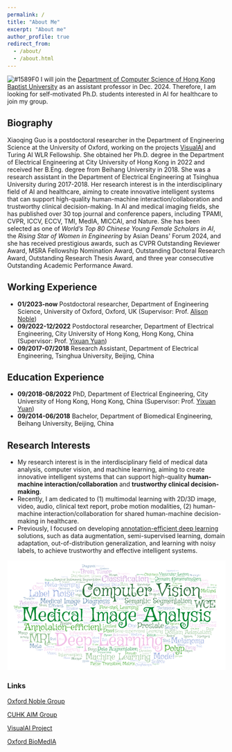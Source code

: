 ```yaml
---
permalink: /
title: "About Me"
excerpt: "About me"
author_profile: true
redirect_from: 
  - /about/
  - /about.html
---
```



![#1589F0](https://via.placeholder.com/15/1589F0/000000?text=+) I will join the <a href="https://www.comp.hkbu.edu.hk/v1/?page=home" target="_blank">Department of Computer Science of Hong Kong Baptist University</a> as an assistant professor in Dec. 2024. Therefore, I am looking for self-motivated Ph.D. students interested in AI for healthcare to join my group.

<!-- Welcome to drop me an email with your CV and transcripts. -->

## Biography
Xiaoqing Guo is a postdoctoral researcher in the Department of Engineering Science at the University of Oxford, working on the projects <a href="https://www.robots.ox.ac.uk/~vgg/projects/visualai/" target="_blank">VisualAI</a> and Turing AI WLR Fellowship. She obtained her Ph.D. degree in the Department of Electrical Engineering at City University of Hong Kong in 2022 and received her B.Eng. degree from Beihang University in 2018. She was a research assistant in the Department of Electrical Engineering at Tsinghua University during 2017-2018. Her research interest is in the interdisciplinary field of AI and healthcare, aiming to create innovative intelligent systems that can support high-quality human-machine interaction/collaboration and trustworthy clinical decision-making. In AI and medical imaging fields, she has published over 30 top journal and conference papers, including TPAMI, CVPR, ICCV, ECCV, TMI, MedIA, MICCAI, and Nature. She has been selected as one of *World’s Top 80 Chinese Young Female Scholars in AI*, the *Rising Star of Women in Engineering* by Asian Deans' Forum 2024, and she has received prestigious awards, such as CVPR Outstanding Reviewer Award, MSRA Fellowship Nomination Award, Outstanding Doctoral Research Award, Outstanding Research Thesis Award, and three year consecutive Outstanding Academic Performance Award. 

## Working Experience
* **01/2023-now** Postdoctoral researcher, Department of Engineering Science, University of Oxford, Oxford, UK (Supervisor: Prof. <a href="https://ibme.ox.ac.uk/people/alison-noble/" target="_blank">Alison Noble</a>)
* **09/2022-12/2022** Postdoctoral researcher, Department of Electrical Engineering, City University of Hong Kong, Hong Kong, China (Supervisor: Prof. <a href="http://www.ee.cuhk.edu.hk/~yxyuan/people/people.htm" target="_blank">Yixuan Yuan</a>)
* **09/2017-07/2018** Research Assistant, Department of Electrical Engineering, Tsinghua University, Beijing, China

## Education Experience
* **09/2018-08/2022** PhD, Department of Electrical Engineering, City University of Hong Kong, Hong Kong, China (Supervisor: Prof. <a href="http://www.ee.cuhk.edu.hk/~yxyuan/people/people.htm" target="_blank">Yixuan Yuan</a>)
* **09/2014-06/2018** Bachelor, Department of Biomedical Engineering, Beihang University, Beijing, China


## Research Interests
* My research interest is in the interdisciplinary field of medical data analysis, computer vision, and machine learning, aiming to create innovative intelligent systems that can support high-quality **human-machine interaction/collaboration** and **trustworthy clinical decision-making**. 
* Recently, I am dedicated to (1) multimodal learning with 2D/3D image, video, audio, clinical text report, probe motion modalities, (2) human-machine interaction/collaboration for shared human-machine decision-making in healthcare. 
* Previously, I focused on developing <a href="https://guo-xiaoqing.github.io/research/" target="_blank">annotation-efficient deep learning</a> solutions, such as data augmentation, semi-supervised learning, domain adaptation, out-of-distribution generalization, and learning with noisy labels, to achieve trustworthy and effective intelligent systems. 

![Words](https://github.com/Guo-Xiaoqing/Guo-Xiaoqing.github.io/raw/master/images/Word_Art.png)

### Links
<a href="https://eng.ox.ac.uk/biomedical-image-analysis/noble-group/" target="_blank">Oxford Noble Group</a>

<a href="https://www.ee.cuhk.edu.hk/~yxyuan/" target="_blank">CUHK AIM Group</a>

<a href="https://www.robots.ox.ac.uk/~vgg/projects/visualai/" target="_blank">VisualAI Project</a>

<a href="https://eng.ox.ac.uk/biomedical-image-analysis/" target="_blank">Oxford BioMedIA</a>

